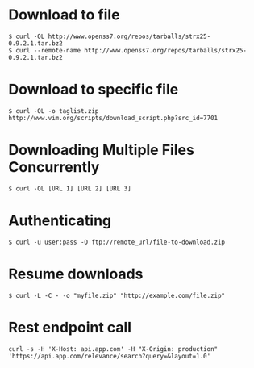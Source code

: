 # Download to file
```
$ curl -OL http://www.openss7.org/repos/tarballs/strx25-0.9.2.1.tar.bz2
$ curl --remote-name http://www.openss7.org/repos/tarballs/strx25-0.9.2.1.tar.bz2
```

# Download to specific file
```
$ curl -OL -o taglist.zip http://www.vim.org/scripts/download_script.php?src_id=7701
```

# Downloading Multiple Files Concurrently
```
$ curl -OL [URL 1] [URL 2] [URL 3]
```

# Authenticating
```
$ curl -u user:pass -O ftp://remote_url/file-to-download.zip
```

# Resume downloads
```
$ curl -L -C - -o "myfile.zip" "http://example.com/file.zip"
```

# Rest endpoint call
```
curl -s -H 'X-Host: api.app.com' -H "X-Origin: production" 'https://api.app.com/relevance/search?query=&layout=1.0'
```
